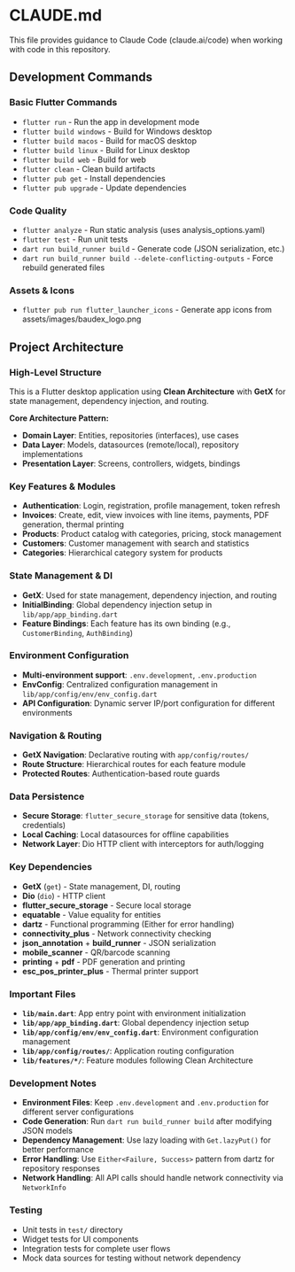 # CLAUDE.md

This file provides guidance to Claude Code (claude.ai/code) when working with code in this repository.

## Development Commands

### Basic Flutter Commands
- `flutter run` - Run the app in development mode
- `flutter build windows` - Build for Windows desktop
- `flutter build macos` - Build for macOS desktop  
- `flutter build linux` - Build for Linux desktop
- `flutter build web` - Build for web
- `flutter clean` - Clean build artifacts
- `flutter pub get` - Install dependencies
- `flutter pub upgrade` - Update dependencies

### Code Quality
- `flutter analyze` - Run static analysis (uses analysis_options.yaml)
- `flutter test` - Run unit tests
- `dart run build_runner build` - Generate code (JSON serialization, etc.)
- `dart run build_runner build --delete-conflicting-outputs` - Force rebuild generated files

### Assets & Icons
- `flutter pub run flutter_launcher_icons` - Generate app icons from assets/images/baudex_logo.png

## Project Architecture

### High-Level Structure
This is a Flutter desktop application using **Clean Architecture** with **GetX** for state management, dependency injection, and routing.

**Core Architecture Pattern:**
- **Domain Layer**: Entities, repositories (interfaces), use cases
- **Data Layer**: Models, datasources (remote/local), repository implementations  
- **Presentation Layer**: Screens, controllers, widgets, bindings

### Key Features & Modules
- **Authentication**: Login, registration, profile management, token refresh
- **Invoices**: Create, edit, view invoices with line items, payments, PDF generation, thermal printing
- **Products**: Product catalog with categories, pricing, stock management
- **Customers**: Customer management with search and statistics
- **Categories**: Hierarchical category system for products

### State Management & DI
- **GetX**: Used for state management, dependency injection, and routing
- **InitialBinding**: Global dependency injection setup in `lib/app/app_binding.dart`
- **Feature Bindings**: Each feature has its own binding (e.g., `CustomerBinding`, `AuthBinding`)

### Environment Configuration
- **Multi-environment support**: `.env.development`, `.env.production`
- **EnvConfig**: Centralized configuration management in `lib/app/config/env/env_config.dart`
- **API Configuration**: Dynamic server IP/port configuration for different environments

### Navigation & Routing
- **GetX Navigation**: Declarative routing with `app/config/routes/`
- **Route Structure**: Hierarchical routes for each feature module
- **Protected Routes**: Authentication-based route guards

### Data Persistence
- **Secure Storage**: `flutter_secure_storage` for sensitive data (tokens, credentials)
- **Local Caching**: Local datasources for offline capabilities
- **Network Layer**: Dio HTTP client with interceptors for auth/logging

### Key Dependencies
- **GetX** (`get`) - State management, DI, routing
- **Dio** (`dio`) - HTTP client
- **flutter_secure_storage** - Secure local storage
- **equatable** - Value equality for entities
- **dartz** - Functional programming (Either for error handling)
- **connectivity_plus** - Network connectivity checking
- **json_annotation** + **build_runner** - JSON serialization
- **mobile_scanner** - QR/barcode scanning
- **printing** + **pdf** - PDF generation and printing
- **esc_pos_printer_plus** - Thermal printer support

### Important Files
- **`lib/main.dart`**: App entry point with environment initialization
- **`lib/app/app_binding.dart`**: Global dependency injection setup
- **`lib/app/config/env/env_config.dart`**: Environment configuration management
- **`lib/app/config/routes/`**: Application routing configuration
- **`lib/features/*/`**: Feature modules following Clean Architecture

### Development Notes
- **Environment Files**: Keep `.env.development` and `.env.production` for different server configurations
- **Code Generation**: Run `dart run build_runner build` after modifying JSON models
- **Dependency Management**: Use lazy loading with `Get.lazyPut()` for better performance
- **Error Handling**: Use `Either<Failure, Success>` pattern from dartz for repository responses
- **Network Handling**: All API calls should handle network connectivity via `NetworkInfo`

### Testing
- Unit tests in `test/` directory
- Widget tests for UI components
- Integration tests for complete user flows
- Mock data sources for testing without network dependency
